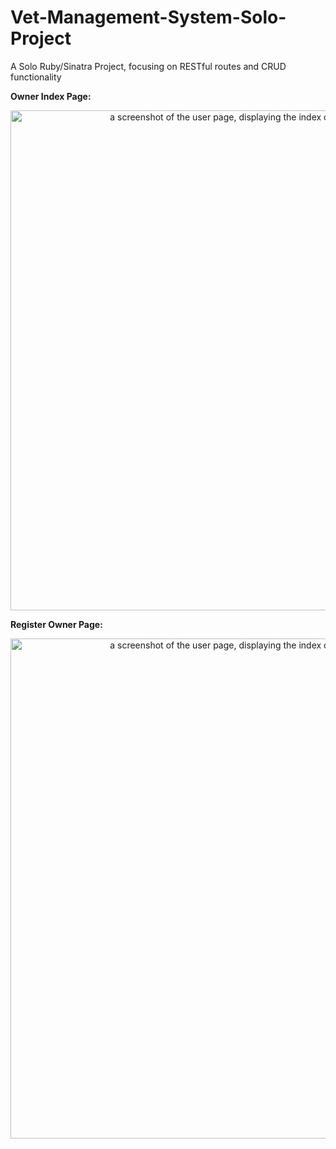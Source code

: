 # Vet-Management-System-Solo-Project
A Solo Ruby/Sinatra Project, focusing on RESTful routes and CRUD functionality

<b>Owner Index Page:</b>

<p align="center">
  <img src="https://i.imgur.com/M8Imu7n.png" width="800" title="Owner Page" alt="a screenshot of the user page, displaying the index of all registered owners">
</p>

<b>Register Owner Page:</b>

<p align="center">
  <img src="https://i.imgur.com/sQii2Iq.png" width="800" title="Owner Page" alt="a screenshot of the user page, displaying the index of all registered owners">
</p>
